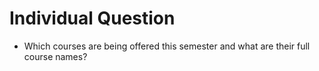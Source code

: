 # Individual Question

- Which courses are being offered this semester and what are their full course names?
